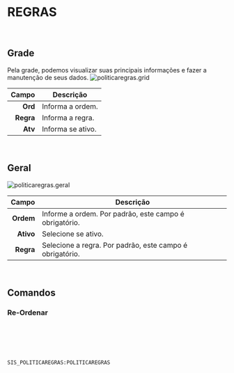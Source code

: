 # REGRAS
<br>

## Grade
Pela grade, podemos visualizar suas principais informações e fazer a manutenção de seus dados.
![politicaregras.grid](https://raw.githubusercontent.com/netforcews/docs-siscom/master/geral/imagens/politicaregras.grid.png)

Campo | Descrição
--:|---
**Ord** | Informa a ordem.
**Regra** | Informa a regra.
**Atv** | Informa se ativo.
<br>

## Geral
![politicaregras.geral](https://raw.githubusercontent.com/netforcews/docs-siscom/master/geral/imagens/politicaregras.geral.png)

Campo | Descrição
--:|---
**Ordem** | Informe a ordem. Por padrão, este campo é obrigatório.
**Ativo** | Selecione se ativo.
**Regra** | Selecione a regra. Por padrão, este campo é obrigatório.
<br>

## Comandos
### Re-Ordenar
<br>
<br>
<br>
<br>

```SIS_POLITICAREGRAS:POLITICAREGRAS```
